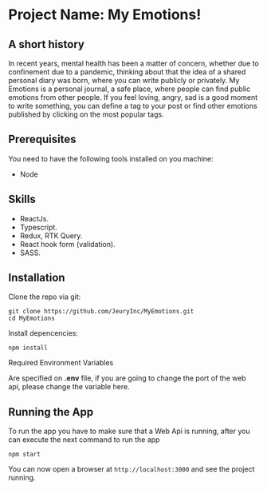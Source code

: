 # Project Name: My Emotions! 
## A short history
In recent years, mental health has been a matter of concern, whether due to confinement due to a pandemic, thinking about that the idea of a shared personal diary was born, where you can write publicly or privately. My Emotions is a personal journal, a safe place, where people can find public emotions from other people. If you feel loving, angry, sad is a good moment to write something, you can define a tag to your post or find other emotions published by clicking on the most popular tags.

## Prerequisites
You need to have the following tools installed on you machine:

 - Node 
 
## Skills

 - ReactJs.
 - Typescript.
 - Redux, RTK Query.
 - React  hook form (validation).
 - SASS.

##  Installation
Clone the repo via git:

    git clone https://github.com/JeuryInc/MyEmotions.git
    cd MyEmotions   
    
Install depencencies:

    npm install
    
Required Environment Variables

Are specified on **.env** file, if you are going to change the port of the web api, please change the variable here.

## Running the App

To run the app you have to make sure that a Web Api is running, after you can execute the next command to run the app

    npm start

You can now open a browser at `http://localhost:3000` and see the project running. 
